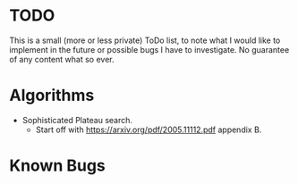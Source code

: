 # TODO

This is a small (more or less private) ToDo list, to note what I would like to
implement in the future or possible bugs I have to investigate.
No guarantee of any content what so ever.

# Algorithms

* Sophisticated Plateau search.
    * Start off with https://arxiv.org/pdf/2005.11112.pdf appendix B.

# Known Bugs
